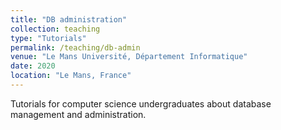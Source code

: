 ```yaml
---
title: "DB administration"
collection: teaching
type: "Tutorials"
permalink: /teaching/db-admin
venue: "Le Mans Université, Département Informatique"
date: 2020
location: "Le Mans, France"
---
```


Tutorials for computer science undergraduates about database management and administration.
